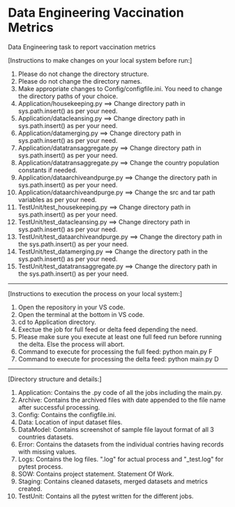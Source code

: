 # Data Engineering Vaccination Metrics
 Data Engineering task to report vaccination metrics

[Instructions to make changes on your local system before run:]
1. Please do not change the directory structure.
2. Please do not change the directory names.
3. Make appropriate changes to Config/configfile.ini. You need to change the directory paths of your choice.
4. Application/housekeeping.py ==> Change directory path in sys.path.insert() as per your need.
5. Application/datacleansing.py ==> Change directory path in sys.path.insert() as per your need.
6. Application/datamerging.py ==> Change directory path in sys.path.insert() as per your need.
7. Application/datatransaggregate.py ==> Change directory path in sys.path.insert() as per your need.
8. Application/datatransaggregate.py ==> Change the country population constants if needed.
9. Application/dataarchiveandpurge.py ==> Change the directory path in sys.path.insert() as per your need.
10. Application/dataarchiveandpurge.py ==> Change the src and tar path variables as per your need.
10. TestUnit/test_housekeeping.py ==> Change directory path in sys.path.insert() as per your need.
11. TestUnit/test_datacleansing.py ==> Change directory path in sys.path.insert() as per your need.
12. TestUnit/test_dataarchiveandpurge.py ==> Change the directory path in the sys.path.insert() as per your need.
13. TestUnit/test_datamerging.py ==> Change the directory path in the sys.path.insert() as per your need.
14. TestUnit/test_datatransaggregate.py ==> Change the directory path in the sys.path.insert() as per your need.
---------------------------------------------------------
[Instructions to execution the process on your local system:]
1. Open the repository in your VS code.
2. Open the terminal at the bottom in VS code.
3. cd to Application directory.
4. Exectue the job for full feed or delta feed depending the need.
5. Please make sure you execute at least one full feed run before running the delta. Else the process will abort.
6. Command to execute for processing the full feed: python main.py F
7. Command to execute for processing the delta feed: python main.py D
---------------------------------------------------------
[Directory structure and details:]
1. Application: Contains the .py code of all the jobs including the main.py.
2. Archive: Contains the archived files with date appended to the file name after successful processing.
3. Config: Contains the configfile.ini.
4. Data: Location of input dataset files.
5. DataModel: Contains screenshot of sample file layout format of all 3 countries datasets.
6. Error: Contains the datasets from the individual contries having records with missing values.
7. Logs: Contains the log files. ".log" for actual process and "_test.log" for pytest process.
8. SOW: Contains project statement. Statement Of Work.
9. Staging: Contains cleaned datasets, merged datasets and metrics created.
10. TestUnit: Contains all the pytest written for the different jobs.